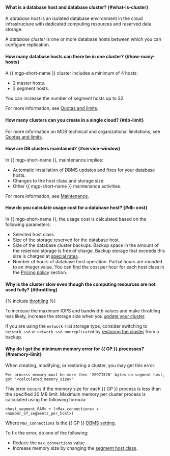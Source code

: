 #### What is a database host and database cluster? {#what-is-cluster}

A _database host_ is an isolated database environment in the cloud infrastructure with dedicated computing resources and reserved data storage.

A _database cluster_ is one or more database hosts between which you can configure replication.

#### How many database hosts can there be in one cluster? {#how-many-hosts}

A {{ mgp-short-name }} cluster includes a minimum of 4 hosts:

* 2 master hosts.
* 2 segment hosts.

You can increase the number of segment hosts up to 32.

For more information, see [Quotas and limits](../../managed-greenplum/concepts/limits.md).

#### How many clusters can you create in a single cloud? {#db-limit}

For more information on MDB technical and organizational limitations, see [Quotas and limits](../../managed-greenplum/concepts/limits.md).

#### How are DB clusters maintained? {#service-window}

In {{ mgp-short-name }}, maintenance implies:

* Automatic installation of DBMS updates and fixes for your database hosts.
* Changes to the host class and storage size.
* Other {{ mgp-short-name }} maintenance activities.

For more information, see [Maintenance](../../managed-greenplum/concepts/maintenance.md).


#### How do you calculate usage cost for a database host? {#db-cost}

In {{ mgp-short-name }}, the usage cost is calculated based on the following parameters:

* Selected host class.
* Size of the storage reserved for the database host.
* Size of the database cluster backups. Backup space in the amount of the reserved storage is free of charge. Backup storage that exceeds this size is charged at [special rates](../../managed-greenplum/pricing/index.md).
* Number of hours of database host operation. Partial hours are rounded to an integer value. You can find the cost per hour for each host class in the [Pricing policy](../../managed-greenplum/pricing/index.md) section.


#### Why is the cluster slow even though the computing resources are not used fully? {#throttling}

{% include [throttling](../throttling.md) %}

To increase the maximum IOPS and bandwidth values and make throttling less likely, increase the storage size when you [update your cluster](../../managed-greenplum/operations/update.md#change-disk-size).

If you are using the `network-hdd` storage type, consider switching to `network-ssd` or `network-ssd-nonreplicated` by [restoring the cluster](../../managed-greenplum/operations/cluster-backups.md#restore) from a backup.

#### Why do I get the minimum memory error for {{ GP }} processes? {#memory-limit}

When creating, modifying, or restoring a cluster, you may get this error:

```text
Per process memory must be more then '20971520' bytes on segment host, got '<calculated_memory_size>'
```

This error occurs if the memory size for each {{ GP }} process is less than the specified 20 MB limit. Maximum memory per cluster process is calculated using the following formula:

```text
<host_segment_RAM> ÷ (<Max_connections> x <number_of_segments_per_host>)
```

Where `Max_connections` is the {{ GP }} [DBMS setting](../../managed-greenplum/concepts/settings-list.md#setting-max-connections).

To fix the error, do one of the following:

* Reduce the `max_connections` value.
* Increase memory size by changing the [segment host class](../../managed-greenplum/concepts/instance-types.md).
